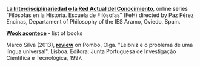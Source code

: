 **[La Interdisciplinariedad o la Red Actual del Conocimiento](https://www.youtube.com/watch?v=zWHHvijaJ1I)**, online series “Filósofas en la Historia. Escuela de Filósofas” (FeH) directed by Paz Pérez Encinas, Departament of Philosophy of the IES Aramo, Oviedo, Spain.

**[Wook acontece](https://www.wook.pt/wookacontece/autores/autor?id=5779&srsltid=AfmBOoouFVLdylQPMd5_3hZRd1khnsq7Bje6fac26ZrvCgOrFjV5SmrA)** - list of books  

Marco Silva (2013), **[review](https://periodicos.ufc.br/argumentos/article/view/19037/29756)** on Pombo, Olga.  "Leibniz e o problema de uma língua universal",  Lisboa.  Editora:  Junta  Portuguesa  de  Investigação Científica e Tecnológica, 1997. 
